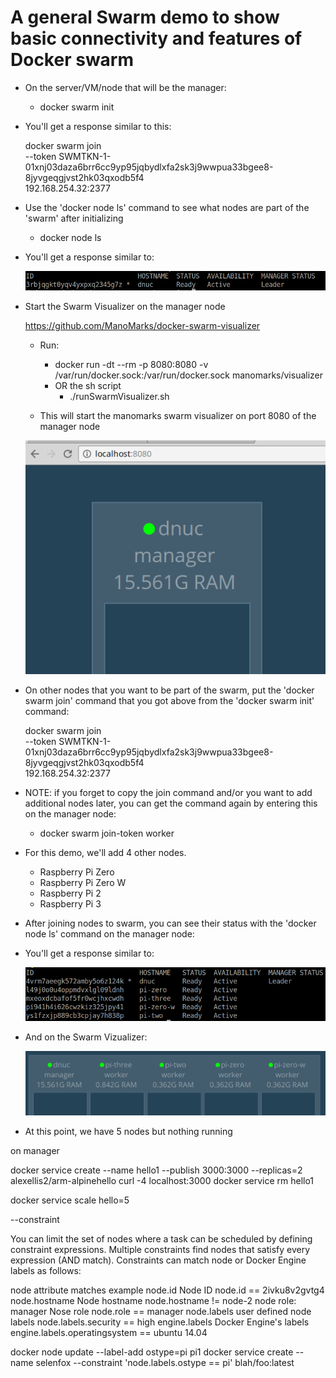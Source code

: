 # A general Swarm demo to show basic connectivity and features of Docker swarm

* On the server/VM/node that will be the manager:

	* docker swarm init

* You'll get a response similar to this:

   docker swarm join \
       --token SWMTKN-1-01xnj03daza6brr6cc9yp95jqbydlxfa2sk3j9wwpua33bgee8-8jyvgeqgjvst2hk03qxodb5f4 \
       192.168.254.32:2377

* Use the 'docker node ls' command to see what nodes are part of the 'swarm' after initializing
	* docker node ls

* You'll get a response similar to:

	![Swarm Init](../../images/swarm-init.png)

* Start the Swarm Visualizer on the manager node

	https://github.com/ManoMarks/docker-swarm-visualizer

	* Run:
		* docker run -dt --rm -p 8080:8080 -v /var/run/docker.sock:/var/run/docker.sock  manomarks/visualizer
		* OR the sh script
			* ./runSwarmVisualizer.sh
		
	* This will start the manomarks swarm visualizer on port 8080 of the manager node

	![Swarm Vizualizer](../../images/swarm-viz.png)

* On other nodes that you want to be part of the swarm, put the 'docker swarm join' command that you got above from the 'docker swarm init' command:

	docker swarm join \
    --token SWMTKN-1-01xnj03daza6brr6cc9yp95jqbydlxfa2sk3j9wwpua33bgee8-8jyvgeqgjvst2hk03qxodb5f4 \
    192.168.254.32:2377

* NOTE: if you forget to copy the join command and/or you want to add additional nodes later, you can get the command again by entering this on the manager node:

	* docker swarm join-token worker

* For this demo, we'll add 4 other nodes.
	* Raspberry Pi Zero
	* Raspberry Pi Zero W
	* Raspberry Pi 2
	* Raspberry Pi 3

* After joining nodes to swarm, you can see their status with the 'docker node ls' command on the manager node:

* You'll get a response similar to:

	![Swarm Join](../../images/swarm-join.png)

* And on the Swarm Vizualizer:

	![Swarm Vizualizer Join](../../images/swarm-viz-join.png)

* At this point, we have 5 nodes but nothing running


on manager

docker service create --name hello1 --publish 3000:3000 --replicas=2 alexellis2/arm-alpinehello
curl -4 localhost:3000
docker service rm hello1

docker service scale hello=5

--constraint

You can limit the set of nodes where a task can be scheduled by defining constraint expressions. 
Multiple constraints find nodes that satisfy every expression (AND match). 
Constraints can match node or Docker Engine labels as follows:

node attribute	         matches	                  example
node.id	               Node ID	                  node.id == 2ivku8v2gvtg4
node.hostname	         Node hostname	            node.hostname != node-2
node role: manager	   Nose role                  node.role == manager
node.labels	            user defined node labels   node.labels.security == high
engine.labels	         Docker Engine's labels	   engine.labels.operatingsystem == ubuntu 14.04

docker node update --label-add ostype=pi pi1
docker service create --name selenfox --constraint 'node.labels.ostype == pi' blah/foo:latest
